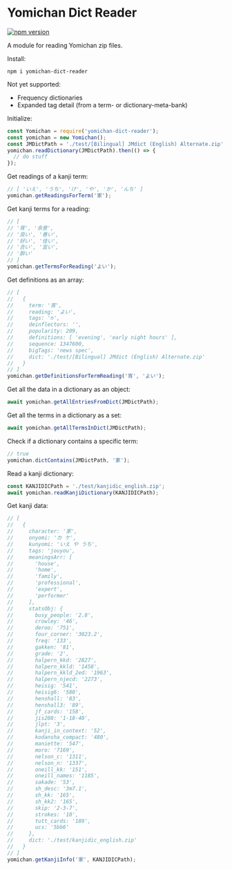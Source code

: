 # Yomichan Dict Reader

[![npm version](https://badge.fury.io/js/yomichan-dict-reader.svg)](https://badge.fury.io/js/yomichan-dict-reader)

A module for reading Yomichan zip files.

Install:

```
npm i yomichan-dict-reader
```

Not yet supported:
- Frequency dictionaries
- Expanded tag detail (from a term- or dictionary-meta-bank)

Initialize:

```js
const Yomichan = require('yomichan-dict-reader');
const yomichan = new Yomichan();
const JMDictPath = './test/[Bilingual] JMdict (English) Alternate.zip';
yomichan.readDictionary(JMDictPath).then(() => {
  // do stuff
});
```

Get readings of a kanji term:

```js
// [ 'いえ', 'うち', 'け', 'や', 'か', 'んち' ]
yomichan.getReadingsForTerm('家');
```

Get kanji terms for a reading:

```js
// [
// '宵', '余意',
// '良い', '善い',
// '好い', '佳い',
// '吉い', '宜い',
// '酔い'
// ]
yomichan.getTermsForReading('よい');
```

Get definitions as an array:

```js
// [
//   {
//     term: '宵',
//     reading: 'よい',
//     tags: 'n',
//     deinflectors: '',
//     popularity: 209,
//     definitions: [ 'evening', 'early night hours' ],
//     sequence: 1347600,
//     bigTags: 'news spec',
//     dict: './test/[Bilingual] JMdict (English) Alternate.zip'
//   }
// ]
yomichan.getDefinitionsForTermReading('宵', 'よい');
```

Get all the data in a dictionary as an object:

```js
await yomichan.getAllEntriesFromDict(JMDictPath);
```

Get all the terms in a dictionary as a set:

```js
await yomichan.getAllTermsInDict(JMDictPath);
```

Check if a dictionary contains a specific term:

```js
// true
yomichan.dictContains(JMDictPath, '家');
```

Read a kanji dictionary:

```js
const KANJIDICPath = './test/kanjidic_english.zip';
await yomichan.readKanjiDictionary(KANJIDICPath);
```

Get kanji data:

```js
// [
//   {
//     character: '家',
//     onyomi: 'カ ケ',
//     kunyomi: 'いえ や うち',
//     tags: 'jouyou',
//     meaningsArr: [
//       'house',
//       'home',
//       'family',
//       'professional',
//       'expert',
//       'performer'
//     ],
//     statsObj: {
//       busy_people: '2.8',
//       crowley: '46',
//       deroo: '751',
//       four_corner: '3023.2',
//       freq: '133',
//       gakken: '81',
//       grade: '2',
//       halpern_kkd: '2827',
//       halpern_kkld: '1458',
//       halpern_kkld_2ed: '1963',
//       halpern_njecd: '2273',
//       heisig: '541',
//       heisig6: '580',
//       henshall: '83',
//       henshall3: '89',
//       jf_cards: '158',
//       jis208: '1-18-40',
//       jlpt: '3',
//       kanji_in_context: '52',
//       kodansha_compact: '480',
//       maniette: '547',
//       moro: '7169',
//       nelson_c: '1311',
//       nelson_n: '1337',
//       oneill_kk: '151',
//       oneill_names: '1185',
//       sakade: '53',
//       sh_desc: '3m7.1',
//       sh_kk: '165',
//       sh_kk2: '165',
//       skip: '2-3-7',
//       strokes: '10',
//       tutt_cards: '189',
//       ucs: '5bb6'
//     },
//     dict: './test/kanjidic_english.zip'
//   }
// ]
yomichan.getKanjiInfo('家', KANJIDICPath);
```

